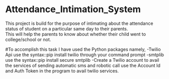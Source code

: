 # Attendance_Intimation_System 

This project is build for the purpose of intimating about the attendance status of student on a particular same day to their parents.<br>
This will help the parents to know about whether their child went to college/school or not. 

#To accomplish this task I have used the Python packages namely, 
-Twilio Api 
   use the syntax::pip install twilio through your command prompt
-smtplib  
   use the syntax::pip install secure smtplib 
-Create a Twilio account to avail the services of sending automatic sms and robotic call
   use the Account Id and Auth Token in the program to avail twilio services.

